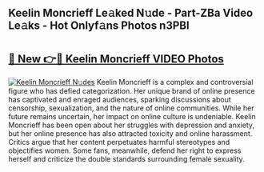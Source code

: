 ## Keelin Moncrieff Le𝚊ked N𝚞de - Part-ZBa Video Le𝚊ks - Hot Onlyf𝚊ns Photos n3PBl

# <h2><a href="http://ab75491.deff.icu/?id=Keelin+Moncrieff">🔗 New 👉🔴 Keelin Moncrieff VIDEO Photos</a></h2>

[![Keelin Moncrieff N𝚞des](https://i.imgur.com/rIISA9y.gif)](http://ab75491.deff.icu/?id=Keelin+Moncrieff)
Keelin Moncrieff is a complex and controversial figure who has defied categorization. Her unique brand of online presence has captivated and enraged audiences, sparking discussions about censorship, sexualization, and the nature of online communities. While her future remains uncertain, her impact on online culture is undeniable. Keelin Moncrieff has been open about her struggles with depression and anxiety, but her online presence has also attracted toxicity and online harassment. Critics argue that her content perpetuates harmful stereotypes and objectifies women. Some fans, meanwhile, defend her right to express herself and criticize the double standards surrounding female sexuality.
